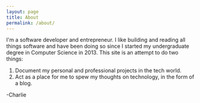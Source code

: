 ```yaml
---
layout: page
title: About
permalink: /about/
---
```


I'm a software developer and entrepreneur. I like building and reading all things software and have been doing so since I started my undergraduate degree in Computer Science in 2013. This site is an attempt to do two things:

1. Document my personal and professional projects in the tech world.
2. Act as a place for me to spew my thoughts on technology, in the form of a blog.

-Charlie

<!-- You can find the source code for the Jekyll new theme at:
{% include icon-github.html username="jekyll" %} /
[minima](https://github.com/jekyll/minima) -->
